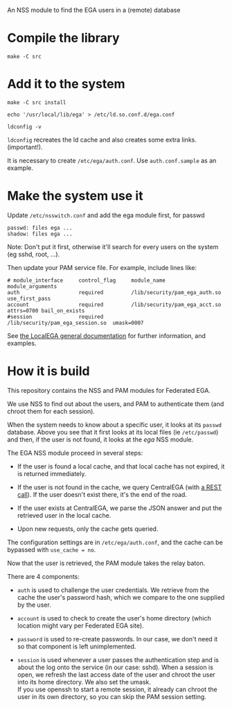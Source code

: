 An NSS module to find the EGA users in a (remote) database

# Compile the library

	make -C src

# Add it to the system

	make -C src install

	echo '/usr/local/lib/ega' > /etc/ld.so.conf.d/ega.conf
	
	ldconfig -v

`ldconfig` recreates the ld cache and also creates some extra links. (important!).

It is necessary to create `/etc/ega/auth.conf`. Use `auth.conf.sample` as an example.

# Make the system use it

Update `/etc/nsswitch.conf` and add the ega module first, for passwd

	passwd: files ega ...
	shadow: files ega ...

Note: Don't put it first, otherwise it'll search for every users on
the system (eg sshd, root, ...).

Then update your PAM service file. For example, include lines like:

	# module_interface     control_flag     module_name                       module_arguments
	auth                   required         /lib/security/pam_ega_auth.so     use_first_pass
	account                required         /lib/security/pam_ega_acct.so     attrs=0700 bail_on_exists
	#session               required         /lib/security/pam_ega_session.so  umask=0007

See
[the LocalEGA general documentation](http://localega.readthedocs.io)
for further information, and examples.


# How it is build

This repository contains the NSS and PAM modules for Federated EGA.

We use NSS to find out about the users, and PAM to authenticate them
(and chroot them for each session).

When the system needs to know about a specific user, it looks at its
`passwd` database. Above you see that it first looks at its local
files (ie `/etc/passwd`) and then, if the user is not found, it looks
at the _ega_ NSS module.

The EGA NSS module proceed in several steps:

* If the user is found a local cache, and that local cache has not
  expired, it is returned immediately.

* If the user is not found in the cache, we query CentralEGA (with [a
  REST call](https://nss.ega-archive.org/spec/)). If the user doesn't
  exist there, it's the end of the road.

* If the user exists at CentralEGA, we parse the JSON answer and put
  the retrieved user in the local cache.
  
* Upon new requests, only the cache gets queried.

The configuration settings are in `/etc/ega/auth.conf`, and the cache
can be bypassed with `use_cache = no`.

Now that the user is retrieved, the PAM module takes the relay baton.

There are 4 components:

* `auth` is used to challenge the user credentials. We retrieve from
  the cache the user's password hash, which we compare to the one
  supplied by the user.

* `account` is used to check to create the user's home directory
  (which location might vary per Federated EGA site).

* `password` is used to re-create passwords. In our case, we don't
  need it so that component is left unimplemented.

* `session` is used whenever a user passes the authentication step and
  is about the log onto the service (in our case: sshd). When a
  session is open, we refresh the last access date of the user and
  chroot the user into its home directory. We also set the umask.  
  If you use openssh to start a remote session, it already can chroot
  the user in its own directory, so you can skip the PAM session
  setting.

